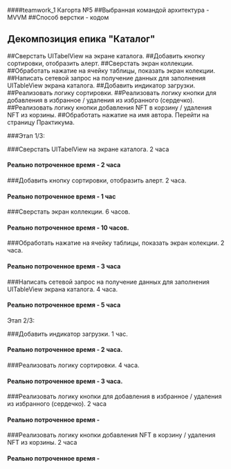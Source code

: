 
####teamwork_1 Кагорта №5
##Выбранная командой архитектура - MVVM
##Способ верстки - кодом

## Декомпозиция епика "Каталог"

##Сверстать UITabelView на экране каталога.
##Добавить кнопку сортировки, отобразить алерт.
##Сверстать экран коллекции.
##Обработать нажатие на ячейку таблицы, показать экран колекции.
##Написать сетевой запрос на получение данных для заполнения UITableView экрана каталога.
##Добавить индикатор загрузки.
##Реализовать логику сортировки.
##Реализовать логику кнопки для добавления в избранное / удаления из избранного (сердечко).
##Реализовать логику кнопки добавления NFT в корзину / удаления NFT из корзины.
##Обработать нажатие на имя автора. Перейти на страницу Практикума.

###Этап 1/3:

###Сверстать UITabelView на экране каталога. 2 часа
#### Реально потроченное время - 2 часа

###Добавить кнопку сортировки, отобразить алерт. 2 часа.
#### Реально потроченное время - 1 час

###Сверстать экран коллекции. 6 часов.
#### Реально потроченное время - 10 часов.

###Обработать нажатие на ячейку таблицы, показать экран колекции. 2 часа.
#### Реально потроченное время - 3 часа

###Написать сетевой запрос на получение данных для заполнения UITableView экрана каталога. 4 часа.
#### Реально потроченное время - 5 часа

Этап 2/3:

###Добавить индикатор загрузки. 1 час.
#### Реально потроченное время - 2 часа.

###Реализовать логику сортировки. 4 часа.
#### Реально потроченное время - 3 часа.

###Реализовать логику кнопки для добавления в избранное / удаления из избранного (сердечко). 2 часа
#### Реально потроченное время -

###Реализовать логику кнопки добавления NFT в корзину / удаления NFT из корзины. 2 часа
#### Реально потроченное время -
